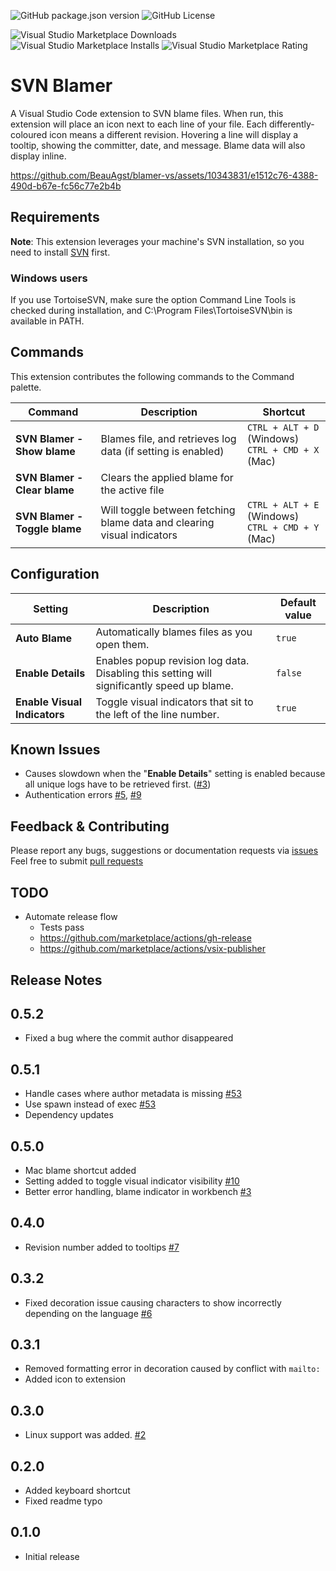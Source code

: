 ![GitHub package.json version](https://img.shields.io/github/package-json/v/BeauAgst/blamer-vs?style=for-the-badge)
![GitHub License](https://img.shields.io/github/license/BeauAgst/blamer-vs?style=for-the-badge)

![Visual Studio Marketplace Downloads](https://img.shields.io/visual-studio-marketplace/d/beaugust.blamer-vs?style=for-the-badge)
![Visual Studio Marketplace Installs](https://img.shields.io/visual-studio-marketplace/i/beaugust.blamer-vs?style=for-the-badge)
![Visual Studio Marketplace Rating](https://img.shields.io/visual-studio-marketplace/r/beaugust.blamer-vs?style=for-the-badge)

# SVN Blamer

A Visual Studio Code extension to SVN blame files.
When run, this extension will place an icon next to each line of your file. Each differently-coloured icon means a different revision. Hovering a line will display a tooltip, showing the committer, date, and message. Blame data will also display inline.

https://github.com/BeauAgst/blamer-vs/assets/10343831/e1512c76-4388-490d-b67e-fc56c77e2b4b

## Requirements

**Note**: This extension leverages your machine's SVN installation, so you need to install [SVN](https://subversion.apache.org/) first.

### Windows users

If you use TortoiseSVN, make sure the option Command Line Tools is checked during installation, and C:\Program Files\TortoiseSVN\bin is available in PATH.

## Commands

This extension contributes the following commands to the Command palette.

| Command                       | Description                                                            | Shortcut                                               |
| ----------------------------- | ---------------------------------------------------------------------- | ------------------------------------------------------ |
| **SVN Blamer - Show blame**   | Blames file, and retrieves log data (if setting is enabled)            | `CTRL + ALT + D` (Windows) <br/>`CTRL + CMD + X` (Mac) |
| **SVN Blamer - Clear blame**  | Clears the applied blame for the active file                           |                                                        |
| **SVN Blamer - Toggle blame** | Will toggle between fetching blame data and clearing visual indicators | `CTRL + ALT + E` (Windows) <br/>`CTRL + CMD + Y` (Mac) |

## Configuration

| Setting                      | Description                                                                                | Default value |
| ---------------------------- | ------------------------------------------------------------------------------------------ | ------------- |
| **Auto Blame**               | Automatically blames files as you open them.                                               | `true`        |
| **Enable Details**           | Enables popup revision log data. Disabling this setting will significantly speed up blame. | `false`       |
| **Enable Visual Indicators** | Toggle visual indicators that sit to the left of the line number.                          | `true`        |

## Known Issues

-   Causes slowdown when the "**Enable Details**" setting is enabled because all unique logs have to be retrieved first. ([#3](/../../issues/3))
-   Authentication errors [#5](/../../issues/5), [#9](/../../issues/9)

## Feedback & Contributing

Please report any bugs, suggestions or documentation requests via [issues](/../../issues)
Feel free to submit [pull requests](/../../pulls)

## TODO

-   Automate release flow
    -   Tests pass
    -   https://github.com/marketplace/actions/gh-release
    -   https://github.com/marketplace/actions/vsix-publisher

## Release Notes

## 0.5.2

-   Fixed a bug where the commit author disappeared

## 0.5.1

-   Handle cases where author metadata is missing [#53](/../../issues/53)
-   Use spawn instead of exec [#53](/../../issues/53)
-   Dependency updates

## 0.5.0

-   Mac blame shortcut added
-   Setting added to toggle visual indicator visibility [#10](/../../issues/10)
-   Better error handling, blame indicator in workbench [#3](/../../issues/3)

## 0.4.0

-   Revision number added to tooltips [#7](/../../issues/7)

## 0.3.2

-   Fixed decoration issue causing characters to show incorrectly depending on the language [#6](/../../issues/6)

## 0.3.1

-   Removed formatting error in decoration caused by conflict with `mailto:`
-   Added icon to extension

## 0.3.0

-   Linux support was added. [#2](/../../issues/2)

## 0.2.0

-   Added keyboard shortcut
-   Fixed readme typo

## 0.1.0

-   Initial release
